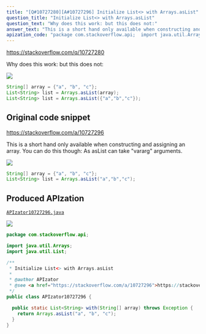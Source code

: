 ```yaml
---
title: "[Q#10727280][A#10727296] Initialize List<> with Arrays.asList"
question_title: "Initialize List<> with Arrays.asList"
question_text: "Why does this work: but this does not:"
answer_text: "This is a short hand only available when constructing and assigning an array. You can do this though: As asList can take \"vararg\" arguments."
apization_code: "package com.stackoverflow.api;  import java.util.Arrays; import java.util.List;  /**  * Initialize List<> with Arrays.asList  *  * @author APIzator  * @see <a href=\"https://stackoverflow.com/a/10727296\">https://stackoverflow.com/a/10727296</a>  */ public class APIzator10727296 {    public static List<String> with(String[] array) throws Exception {     return Arrays.asList(\"a\", \"b\", \"c\");   } }"
---
```


https://stackoverflow.com/q/10727280

Why does this work:
but this does not:


<div class="code-logo"><img src="/stackoverflow.png" /></div>

```java
String[] array = {"a", "b", "c"};
List<String> list = Arrays.asList(array);
List<String> list = Arrays.asList({"a","b","c"});
```


## Original code snippet

https://stackoverflow.com/a/10727296

This is a short hand only available when constructing and assigning an array.
You can do this though:
As asList can take &quot;vararg&quot; arguments.

<div class="code-logo"><img src="/stackoverflow.png" /></div>

```java
String[] array = {"a", "b", "c"};
List<String> list = Arrays.asList("a","b","c");
```

## Produced APIzation

[`APIzator10727296.java`](https://github.com/pasqualesalza/apization-temp-data/raw/master/search/APIzator10727296.java)

<div class="code-logo"><img src="/apizator.png" /></div>

```java
package com.stackoverflow.api;

import java.util.Arrays;
import java.util.List;

/**
 * Initialize List<> with Arrays.asList
 *
 * @author APIzator
 * @see <a href="https://stackoverflow.com/a/10727296">https://stackoverflow.com/a/10727296</a>
 */
public class APIzator10727296 {

  public static List<String> with(String[] array) throws Exception {
    return Arrays.asList("a", "b", "c");
  }
}

```